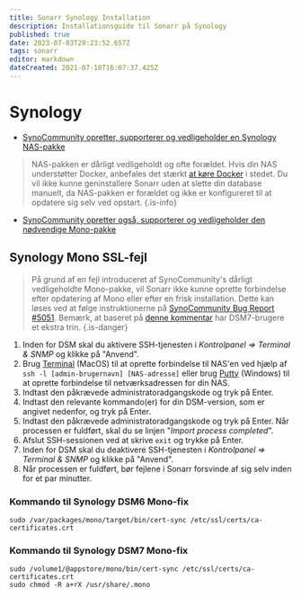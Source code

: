 ```yaml
---
title: Sonarr Synology Installation
description: Installationsguide til Sonarr på Synology
published: true
date: 2023-07-03T20:23:52.657Z
tags: sonarr
editor: markdown
dateCreated: 2021-07-10T16:07:37.425Z
---
```


# Synology

- [SynoCommunity opretter, supporterer og vedligeholder en Synology NAS-pakke](https://synocommunity.com/package/nzbdrone)

> NAS-pakken er dårligt vedligeholdt og ofte forældet. Hvis din NAS understøtter Docker, anbefales det stærkt [at køre Docker](https://trash-guides.info/Hardlinks/How-to-setup-for/Synology/) i stedet. Du vil ikke kunne geninstallere Sonarr uden at slette din database manuelt, da NAS-pakken er forældet og ikke er konfigureret til at opdatere sig selv ved opstart. {.is-info}

- [SynoCommunity opretter også, supporterer og vedligeholder den nødvendige Mono-pakke](https://synocommunity.com/package/mono)

## Synology Mono SSL-fejl

> På grund af en fejl introduceret af SynoCommunity's dårligt vedligeholdte Mono-pakke, vil Sonarr ikke kunne oprette forbindelse efter opdatering af Mono eller efter en frisk installation. Dette kan løses ved at følge instruktionerne på [SynoCommunity Bug Report #5051](https://github.com/SynoCommunity/spksrc/issues/5051#issuecomment-1009758625). Bemærk, at baseret på [denne kommentar](https://github.com/SynoCommunity/spksrc/issues/5051#issuecomment-1153245799) har DSM7-brugere et ekstra trin.
{.is-danger}

1. Inden for DSM skal du aktivere SSH-tjenesten i *Kontrolpanel => Terminal & SNMP* og klikke på "Anvend".
1. Brug [Terminal](https://support.apple.com/en-gb/guide/terminal/apd5265185d-f365-44cb-8b09-71a064a42125/mac) (MacOS) til at oprette forbindelse til NAS'en ved hjælp af `ssh -l [admin-brugernavn] [NAS-adresse]` eller brug [Putty](https://www.putty.org/) (Windows) til at oprette forbindelse til netværksadressen for din NAS.
1. Indtast den påkrævede administratoradgangskode og tryk på Enter.
1. Indtast den relevante kommando(er) for din DSM-version, som er angivet nedenfor, og tryk på Enter.
1. Indtast den påkrævede administratoradgangskode og tryk på Enter. Når processen er fuldført, skal du se linjen "*Import process completed*".
1. Afslut SSH-sessionen ved at skrive `exit` og trykke på Enter.
1. Inden for DSM skal du deaktivere SSH-tjenesten i *Kontrolpanel => Terminal & SNMP* og klikke på "Anvend".
1. Når processen er fuldført, bør fejlene i Sonarr forsvinde af sig selv inden for et par minutter.

### Kommando til Synology DSM6 Mono-fix

```shell
sudo /var/packages/mono/target/bin/cert-sync /etc/ssl/certs/ca-certificates.crt
```

### Kommando til Synology DSM7 Mono-fix

```shell
sudo /volume1/@appstore/mono/bin/cert-sync /etc/ssl/certs/ca-certificates.crt
sudo chmod -R a+rX /usr/share/.mono
```